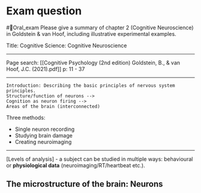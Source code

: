 # Exam question
#📝Oral_exam 
Please give a summary of chapter 2 (Cognitive Neuroscience) in Goldstein & van Hoof, including illustrative experimental examples.

Title:
Cognitive Science: Cognitive Neuroscience
___
Page search: [[Cognitive Psychology (2nd edition) Goldstein, B., & van Hoof, J.C. (2021).pdf]]
 p: 11 - 37
___

	Introduction: Describing the basic principles of nervous system principles.
	Structure/function of neurons --> 
	Cognition as neuron firing -->
	Areas of the brain (interconnected)
Three methods:
* Single neuron recording
* Studying brain damage
* Creating neuroimaging

---
[Levels of analysis] -  a subject can be studied in multiple ways: behavioural or **physiological data** (neuroimaging/RT/heartbeat etc.).

## The microstructure of the brain: Neurons




